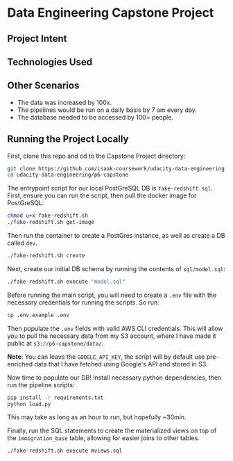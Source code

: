 # Data Engineering Capstone Project

## Project Intent

## Technologies Used



## Other Scenarios

- The data was increased by 100x.
- The pipelines would be run on a daily basis by 7 am every day.
- The database needed to be accessed by 100+ people.

## Running the Project Locally

First, clone this repo and cd to the Capstone Project directory: 

```bash
git clone https://github.com/isaak-coursework/udacity-data-engineering.git
cd udacity-data-engineering/p6-capstone
```

The entrypoint script for our local PostGreSQL DB is `fake-redshift.sql`. First, ensure you can run the script, then pull the docker image for PostGreSQL: 

```bash
chmod u+x fake-redshift.sh
./fake-redshift.sh get-image
```

Then run the container to create a PostGres instance, as well as create a DB called `dev`. 

```bash
./fake-redshift.sh create
```

Next, create our initial DB schema by running the contents of `sql/model.sql`: 

```bash
./fake-redshift.sh execute "model.sql"
```

Before running the main script, you will need to create a `.env` file with the necessary credentials for running the scripts. So run:

```bash
cp .env.example .env
```

Then populate the `.env` fields with valid AWS CLI credentials. This will allow you to pull the necessary data from my S3 account, where I have made it public at `s3://p6-capstone/data/`. 

**Note**: You can leave the `GOOGLE_API_KEY`, the script will by default use pre-enriched data that I have fetched using Google's API and stored in S3. 

Now time to populate our DB! Install necessary python dependencies, then run the pipeline scripts:

```bash
pip install -r requirements.txt
python load.py
```

This may take as long as an hour to run, but hopefully ~30min. 

Finally, run the SQL statements to create the materialized views on top of the `immigration_base` table, allowing for easier joins to other tables. 

```bash
./fake-redshift.sh execute mviews.sql
```
